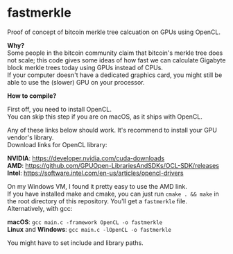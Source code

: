 # fastmerkle

Proof of concept of bitcoin merkle tree calcuation on GPUs using OpenCL.  

**Why?**  
Some people in the bitcoin community claim that bitcoin's merkle tree does not scale;
this code gives some ideas of how fast we can calculate Gigabyte block merkle trees today using GPUs instead of CPUs.  
If your computer doesn't have a dedicated graphics card, you might still be able to use the (slower) GPU on your processor.

**How to compile?**  

First off, you need to install OpenCL.  
You can skip this step if you are on macOS, as it ships with OpenCL.

Any of these links below should work. It's recommend to install your GPU vendor's library.  
Download links for OpenCL library:

**NVIDIA**: https://developer.nvidia.com/cuda-downloads  
**AMD**: https://github.com/GPUOpen-LibrariesAndSDKs/OCL-SDK/releases  
**Intel**: https://software.intel.com/en-us/articles/opencl-drivers  

On my Windows VM, I found it pretty easy to use the AMD link.  
If you have installed make and cmake, you can just run `cmake . && make` in the root directory of this repository. You'll get a `fastmerkle` file.  
Alternatively, with gcc:  

**macOS**: `gcc main.c -framework OpenCL -o fastmerkle`  
**Linux** and **Windows**: `gcc main.c -lOpenCL -o fastmerkle`

You might have to set include and library paths.
